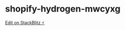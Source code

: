 # shopify-hydrogen-mwcyxg

[Edit on StackBlitz ⚡️](https://stackblitz.com/edit/shopify-hydrogen-mwcyxg)